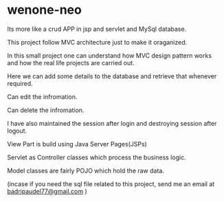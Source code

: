 # wenone-neo

Its more like a crud APP in jsp and servlet and MySql database.

This project follow MVC architecture just to make it oraganized. 

In this small project one can understand how MVC design pattern works and how the real life projects are carried out.

Here we can add some details to the database and retrieve that whenever required. 

Can edit the infromation.

Can delete the infromation.

I have also maintained the session after login and destroying session after logout.

View Part is build using Java Server Pages(JSPs)

Servlet as Controller classes which process the business logic.

Model classes are fairly POJO which hold the raw data.

(incase if you need the sql file related to this project, send me an email at badripaudel77@gmail.com )
